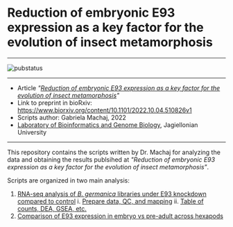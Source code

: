 # Reduction of embryonic E93 expression as a key factor for the evolution of insect metamorphosis

--------------

![pubstatus](https://img.shields.io/badge/Article_Status:-Sent_to_journal-orange)

--------------


- Article *"[Reduction of embryonic E93 expression as a key factor for the evolution of insect metamorphosis](https://www.biorxiv.org/content/10.1101/2022.10.04.510826v1)"*
- Link to preprint in bioRxiv: https://www.biorxiv.org/content/10.1101/2022.10.04.510826v1
- Scripts author: Gabriela Machaj, 2022
- [Laboratory of Bioinformatics and Genome Biology](https://ylla-lab.github.io/), Jagiellonian University

--------------

This repository contains the scripts written by Dr. Machaj for analyzing the data and obtaining the results publsihed at *"Reduction of embryonic E93 expression as a key factor for the evolution of insect metamorphosis"*. 

Scripts are organized in two main analysis:

1. [RNA-seq analysis of *B. germanica* libraries under E93 knockdown compared to control](https://github.com/ylla-lab/Embryonic_E93/tree/master/RNAseq_Bger_dsE93)
	i. [Prepare data, QC, and mapping](RNAseq_Bger_dsE93/1_Data_download_to_mapping.md )
	ii. [Table of counts, DEA, GSEA, etc.](https://htmlpreview.github.io/?https://raw.githubusercontent.com/ylla-lab/Embryonic_E93/master/RNAseq_Bger_dsE93/2_E93_R_read_count_to_GSEA.html)
2. [Comparison of E93 expression in embryo vs pre-adult across hexapods](https://github.com/ylla-lab/Embryonic_E93/tree/master/RNAseq_multipleSpp_E93exp)



